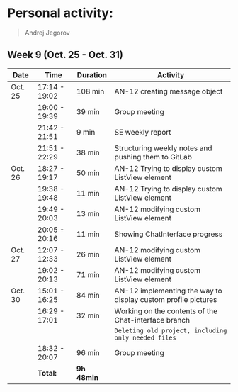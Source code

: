 # Personal activity:
> Andrej Jegorov

## Week 9 (Oct. 25 - Oct. 31)

| **Date**  | **Time**      | **Duration**  | **Activity** |
| --------  | ------------- | ------------  | ------------ |
|  Oct. 25 | 17:14 - 19:02 | 108 min |  AN-12 creating message object  | 
|   | 19:00 - 19:39 | 39 min |  Group meeting  | 
|   | 21:42 - 21:51 | 9 min |  SE weekly report  | 
|   | 21:51 - 22:29 | 38 min |  Structuring weekly notes and pushing them to GitLab  | 
|  Oct. 26 | 18:27 - 19:17 | 50 min |  AN-12 Trying to display custom ListView element  | 
|   | 19:38 - 19:48 | 11 min |  AN-12 Trying to display custom ListView element  | 
|   | 19:49 - 20:03 | 13 min |  AN-12 modifying custom ListView element  | 
|   | 20:05 - 20:16 | 11 min |  Showing ChatInterface progress  | 
|  Oct. 27 | 12:07 - 12:33 | 26 min |  AN-12 modifying custom ListView element  | 
|   | 19:02 - 20:13 | 71 min |  AN-12 modifying custom ListView element  | 
|  Oct. 30 | 15:01 - 16:25 | 84 min |  AN-12 implementing the way to display custom profile pictures  | 
|   | 16:29 - 17:01 | 32 min |  Working on the contents of the Chat-interface branch  | 
| 	    |		    |		    | `Deleting old project, including only needed files` |
|   | 18:32 - 20:07 | 96 min |  Group meeting  | 
|  | **Total:** | **9h 48min** | |